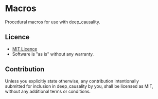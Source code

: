 # Macros

Procedural macros for use with deep_causality.

## Licence

* [MIT Licence](LICENSE)
* Software is "as is" without any warranty.

## Contribution

Unless you explicitly state otherwise, any contribution intentionally submitted for inclusion in deep_causality by you,
shall be licensed as MIT, without any additional terms or conditions.
